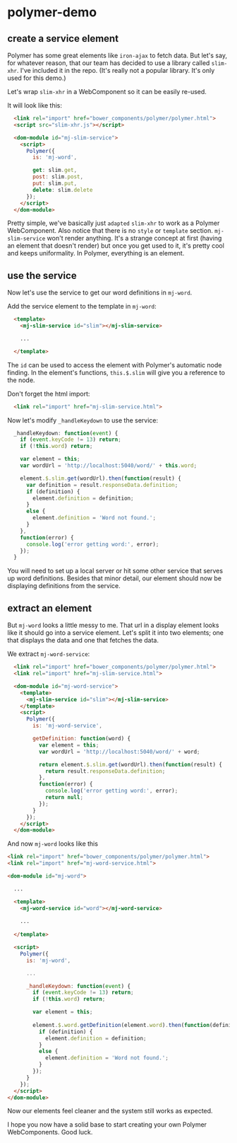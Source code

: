 # polymer-demo

## create a service element

Polymer has some great elements like `iron-ajax` to fetch data.  But let's say, for whatever reason, that our team has decided to use a library called `slim-xhr`. I've included it in the repo. (It's really not a popular library.  It's only used for this demo.)

Let's wrap `slim-xhr` in a WebComponent so it can be easily re-used.

It will look like this:
```html
  <link rel="import" href="bower_components/polymer/polymer.html">
  <script src="slim-xhr.js"></script>

  <dom-module id="mj-slim-service">
    <script>
      Polymer({
        is: 'mj-word',

        get: slim.get,
        post: slim.post,
        put: slim.put,
        delete: slim.delete
      });
    </script>
  </dom-module>
```

Pretty simple, we've basically just `adapted` `slim-xhr` to work as a Polymer WebComponent.  Also notice that there is no `style` or `template` section.  `mj-slim-service` won't render anything.  It's a strange concept at first (having an element that doesn't render) but once you get used to it, it's pretty cool and keeps uniformality.  In Polymer, everything is an element.

## use the service

Now let's use the service to get our word definitions in `mj-word`.

Add the service element to the template in `mj-word`:
```html
  <template>
    <mj-slim-service id="slim"></mj-slim-service>

    ...

  </template>
```

The `id` can be used to access the element with Polymer's automatic node finding.  In the element's functions, `this.$.slim` will give you a reference to the node.

Don't forget the html import:
```html
  <link rel="import" href="mj-slim-service.html">
```

Now let's modify `_handleKeydown` to use the service:
```js
  _handleKeydown: function(event) {
    if (event.keyCode != 13) return;
    if (!this.word) return;

    var element = this;
    var wordUrl = 'http://localhost:5040/word/' + this.word;

    element.$.slim.get(wordUrl).then(function(result) {
      var definition = result.responseData.definition;
      if (definition) {
        element.definition = definition;
      }
      else {
        element.definition = 'Word not found.';
      }
    },
    function(error) {
      console.log('error getting word:', error);
    });
  }
```

You will need to set up a local server or hit some other service that serves up word definitions.  Besides that minor detail, our element should now be displaying definitions from the service.

## extract an element

But `mj-word` looks a little messy to me.  That url in a display element looks like it should go into a service element.  Let's split it into two elements; one that displays the data and one that fetches the data.

We extract `mj-word-service`:
```html
  <link rel="import" href="bower_components/polymer/polymer.html">
  <link rel="import" href="mj-slim-service.html">

  <dom-module id="mj-word-service">
    <template>
      <mj-slim-service id="slim"></mj-slim-service>
    </template>
    <script>
      Polymer({
        is: 'mj-word-service',

        getDefinition: function(word) {
          var element = this;
          var wordUrl = 'http://localhost:5040/word/' + word;

          return element.$.slim.get(wordUrl).then(function(result) {
            return result.responseData.definition;
          },
          function(error) {
            console.log('error getting word:', error);
            return null;
          });
        }
      });
    </script>
  </dom-module>
```

And now `mj-word` looks like this
```html
<link rel="import" href="bower_components/polymer/polymer.html">
<link rel="import" href="mj-word-service.html">

<dom-module id="mj-word">

  ...

  <template>
    <mj-word-service id="word"></mj-word-service>
    
    ...
    
  </template>

  <script>
    Polymer({
      is: 'mj-word',

      ...

      _handleKeydown: function(event) {
        if (event.keyCode != 13) return;
        if (!this.word) return;

        var element = this;
        
        element.$.word.getDefinition(element.word).then(function(definition) {
          if (definition) {
            element.definition = definition;
          }
          else {
            element.definition = 'Word not found.';
          }
        });
      }
    });
  </script>
</dom-module>
```

Now our elements feel cleaner and the system still works as expected.

I hope you now have a solid base to start creating your own Polymer WebComponents.  Good luck.
